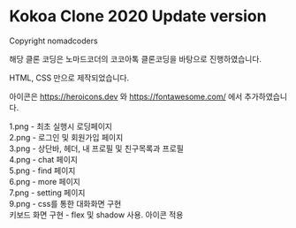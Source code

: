 # Kokoa Clone 2020 Update version

Copyright nomadcoders

해당 클론 코딩은 노마드코더의 코코아톡 클론코딩을 바탕으로 진행하였습니다.

HTML, CSS 만으로 제작되었습니다.

아이콘은 https://heroicons.dev 와 https://fontawesome.com/ 에서 추가하였습니다.

1.png - 최초 실행시 로딩페이지  
2.png - 로그인 및 회원가입 페이지  
3.png - 상단바, 헤더, 내 프로필 및 친구목록과 프로필  
4.png - chat 페이지  
5.png - find 페이지  
6.png - more 페이지  
7.png - setting 페이지  
9.png - css를 통한 대화화면 구현  
키보드 화면 구현 - flex 및 shadow 사용. 아이콘 적용
